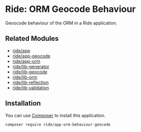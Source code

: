 # Ride: ORM Geocode Behaviour

Geoocode behaviour of the ORM in a Ride application.

## Related Modules 

- [ride/app](https://github.com/all-ride/ride-app)
- [ride/app-geocode](https://github.com/all-ride/ride-app-geocode)
- [ride/app-orm](https://github.com/all-ride/ride-app-orm)
- [ride/lib-generator](https://github.com/all-ride/ride-lib-generator)
- [ride/lib-geocode](https://github.com/all-ride/ride-lib-geocode)
- [ride/lib-orm](https://github.com/all-ride/ride-lib-orm)
- [ride/lib-reflection](https://github.com/all-ride/ride-lib-reflection)
- [ride/lib-validation](https://github.com/all-ride/ride-lib-validation)

## Installation

You can use [Composer](http://getcomposer.org) to install this application.

```
composer require ride/app-orm-behaviour-geocode
```
